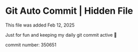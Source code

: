 # Git Auto Commit | Hidden File

This file was added Feb 12, 2025

Just for fun and keeping my daily git commit active 🤪

commit number: 350651
